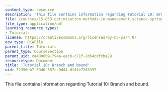 ```yaml
---
content_type: resource
description: 'This file contains information regarding Tutorial 10: Branch and bound.'
file: /courses/15-053-optimization-methods-in-management-science-spring-2013/72350db759d0557c9d44df4fe7263397_MIT15_053S13_tut10.pdf
file_type: application/pdf
learning_resource_types:
- Tutorials
license: https://creativecommons.org/licenses/by-nc-sa/4.0/
ocw_type: OCWFile
parent_title: Tutorials
parent_type: CourseSection
parent_uid: ca4006b9-794a-eac0-c71f-2d64cdfcbe29
resourcetype: Document
title: 'Tutorial 10: Branch and bound'
uid: 72350db7-59d0-557c-9d44-df4fe7263397
---
```

This file contains information regarding Tutorial 10: Branch and bound.